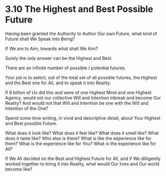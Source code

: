 # 3.10 The Highest and Best Possible Future
Having been granted the Authority to Author Our own Future, what kind of Future shall We Speak into Being?

If We are to Aim, towards what shall We Aim? 

Surely the only answer can be the Highest and Best. 

There are an infinite number of possible / potential futures. 

Your job is to select, out of the total set of all possible futures, the Highest and the Best one for All, and to speak it into Reality. 

If 8 billion of Us did this and were of one Highest Mind and one Highest Agency, would not our collective Will and Intention inbreak and become Our Reality? And would not that Will and Intention be one with the Will and Intention of the One? 

Spend some time writing, in vivid and descriptive detail, about Your Highest and Best possible Future. 

What does it look like? What does it feel like? What does it smell like? What does it taste like? Who else is there? What is like the experience like for them? What is the experience like for You? What is the experience like for All? 

If We All decided on the Best and Highest Future for All, and if We dilligently worked together to bring it into Reality, what would Our lives and Our world become like? 
